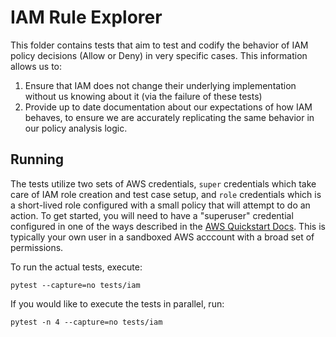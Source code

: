 # IAM Rule Explorer

This folder contains tests that aim to test and codify the behavior of IAM policy decisions (Allow or Deny) in very specific cases. This information allows us to:

1. Ensure that IAM does not change their underlying implementation without us knowing about it (via the failure of these tests)
2. Provide up to date documentation about our expectations of how IAM behaves, to ensure we are accurately replicating the same behavior in our policy analysis logic.


## Running

The tests utilize two sets of AWS credentials, `super` credentials which take care of IAM role creation and test case setup, and `role` credentials which is a short-lived role configured with a small policy that will attempt to do an action.
To get started, you will need to have a "superuser" credential configured in one of the ways described in the [AWS Quickstart Docs](https://docs.aws.amazon.com/cli/latest/userguide/cli-configure-quickstart.html). This is typically your own user
in a sandboxed AWS acccount with a broad set of permissions.

To run the actual tests, execute:

```
pytest --capture=no tests/iam
```

If you would like to execute the tests in parallel, run:

```
pytest -n 4 --capture=no tests/iam
```
